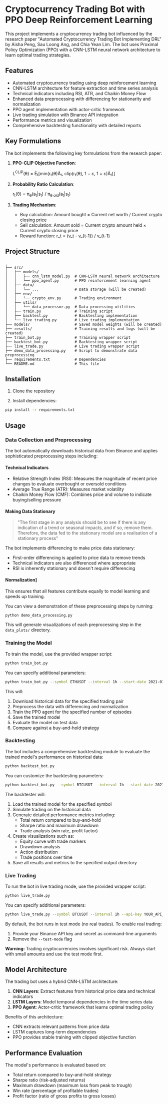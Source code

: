 # Cryptocurrency Trading Bot with PPO Deep Reinforcement Learning

This project implements a cryptocurrency trading bot influenced by the research paper "Automated Cryptocurrency Trading Bot Implementing DRL" by Aisha Peng, Sau Loong Ang, and Chia Yean Lim. The bot uses Proximal Policy Optimization (PPO) with a CNN-LSTM neural network architecture to learn optimal trading strategies.

## Features

- Automated cryptocurrency trading using deep reinforcement learning
- CNN-LSTM architecture for feature extraction and time series analysis
- Technical indicators including RSI, ATR, and Chaikin Money Flow
- Enhanced data preprocessing with differencing for stationarity and normalization
- PPO agent implementation with actor-critic framework
- Live trading simulation with Binance API integration
- Performance metrics and visualization
- Comprehensive backtesting functionality with detailed reports

## Key Formulations

The bot implements the following key formulations from the research paper:

1. **PPO-CLIP Objective Function**:
   
   L<sup>CLIP</sup>(θ) = Ê<sub>t</sub>[min(r<sub>t</sub>(θ)Â<sub>t</sub>, clip(r<sub>t</sub>(θ), 1 − ε, 1 + ε)Â<sub>t</sub>)]

2. **Probability Ratio Calculation**:
   
   r<sub>t</sub>(θ) = π<sub>θ</sub>(a<sub>t</sub>|s<sub>t</sub>) / π<sub>θ old</sub>(a<sub>t</sub>|s<sub>t</sub>)

3. **Trading Mechanism**:
   - Buy calculation: Amount bought = Current net worth / Current crypto closing price
   - Sell calculation: Amount sold = Current crypto amount held × Current crypto closing price
   - Reward function: r_t = (v_t - v_{t-1}) / v_{t-1}

## Project Structure

```
.
├── src/
│   ├── models/
│   │   ├── cnn_lstm_model.py  # CNN-LSTM neural network architecture
│   │   └── ppo_agent.py       # PPO reinforcement learning agent
│   ├── data/
│   │   └── ...                # Data storage (will be created)
│   ├── env/
│   │   └── crypto_env.py      # Trading environment
│   ├── utils/
│   │   └── data_processor.py  # Data processing utilities
│   ├── train.py               # Training script
│   ├── backtest.py            # Backtesting implementation
│   └── live_trading.py        # Live trading implementation
├── models/                    # Saved model weights (will be created)
├── results/                   # Training results and logs (will be created)
├── train_bot.py               # Training wrapper script
├── backtest_bot.py            # Backtesting wrapper script
├── live_trade.py              # Live trading wrapper script
├── demo_data_processing.py    # Script to demonstrate data preprocessing
├── requirements.txt           # Dependencies
└── README.md                  # This file
```

## Installation

1. Clone the repository

2. Install dependencies:
```bash
pip install -r requirements.txt
```

## Usage

### Data Collection and Preprocessing

The bot automatically downloads historical data from Binance and applies sophisticated preprocessing steps including:

#### Technical Indicators
- Relative Strength Index (RSI): Measures the magnitude of recent price changes to evaluate overbought or oversold conditions
- Average True Range (ATR): Measures market volatility
- Chaikin Money Flow (CMF): Combines price and volume to indicate buying/selling pressure

#### Making Data Stationary
> "The first stage in any analysis should be to see if there is any indication of a trend or seasonal impacts, and if so, remove them. Therefore, the data fed to the stationary model are a realisation of a stationary process"

The bot implements differencing to make price data stationary:
- First-order differencing is applied to price data to remove trends
- Technical indicators are also differenced where appropriate
- RSI is inherently stationary and doesn't require differencing

#### Normalization]

This ensures that all features contribute equally to model learning and speeds up training.

You can view a demonstration of these preprocessing steps by running:
```bash
python demo_data_processing.py
```
This will generate visualizations of each preprocessing step in the `data_plots/` directory.

### Training the Model

To train the model, use the provided wrapper script:

```bash
python train_bot.py
```

You can specify additional parameters:

```bash
python train_bot.py --symbol ETHUSDT --interval 1h --start-date 2021-01-01 --end-date 2022-01-01 --episodes 200 --initial-balance 5000
```

This will:
1. Download historical data for the specified trading pair
2. Preprocess the data with differencing and normalization
3. Train the PPO agent for the specified number of episodes
4. Save the trained model
5. Evaluate the model on test data
6. Compare against a buy-and-hold strategy

### Backtesting

The bot includes a comprehensive backtesting module to evaluate the trained model's performance on historical data:

```bash
python backtest_bot.py
```

You can customize the backtesting parameters:

```bash
python backtest_bot.py --symbol BTCUSDT --interval 1h --start-date 2021-01-01 --end-date 2022-01-01 --commission 0.001 --initial-balance 10000
```

The backtester will:
1. Load the trained model for the specified symbol
2. Simulate trading on the historical data
3. Generate detailed performance metrics including:
   - Total return compared to buy-and-hold
   - Sharpe ratio and maximum drawdown
   - Trade analysis (win rate, profit factor)
4. Create visualizations such as:
   - Equity curve with trade markers
   - Drawdown analysis
   - Action distribution
   - Trade positions over time
5. Save all results and metrics to the specified output directory

### Live Trading

To run the bot in live trading mode, use the provided wrapper script:

```bash
python live_trade.py
```

You can specify additional parameters:

```bash
python live_trade.py --symbol BTCUSDT --interval 1h --api-key YOUR_API_KEY --api-secret YOUR_API_SECRET --test-mode --max-iterations 24 --interval-seconds 3600
```

By default, the bot runs in test mode (no real trades). To enable real trading:

1. Provide your Binance API key and secret as command-line arguments
2. Remove the `--test-mode` flag

**Warning:** Trading cryptocurrencies involves significant risk. Always start with small amounts and use the test mode first.

## Model Architecture

The trading bot uses a hybrid CNN-LSTM architecture:

1. **CNN Layers**: Extract features from historical price data and technical indicators
2. **LSTM Layers**: Model temporal dependencies in the time series data
3. **PPO Agent**: Actor-critic framework that learns optimal trading policy

Benefits of this architecture:
- CNN extracts relevant patterns from price data
- LSTM captures long-term dependencies
- PPO provides stable training with clipped objective function

## Performance Evaluation

The model's performance is evaluated based on:
- Total return compared to buy-and-hold strategy
- Sharpe ratio (risk-adjusted returns)
- Maximum drawdown (maximum loss from peak to trough)
- Win rate (percentage of profitable trades)
- Profit factor (ratio of gross profits to gross losses)
